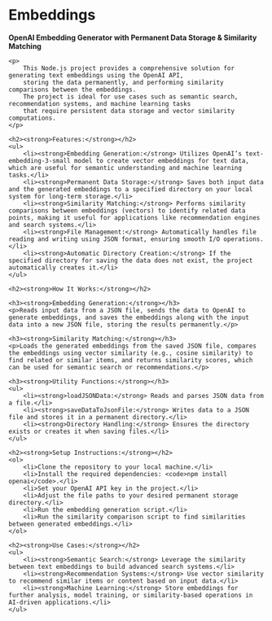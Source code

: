 <body>
    <h1><strong>Embeddings</strong></h1>
    <p><strong>OpenAI Embedding Generator with Permanent Data Storage &amp; Similarity Matching</strong></p>
    
    <p>
        This Node.js project provides a comprehensive solution for generating text embeddings using the OpenAI API, 
        storing the data permanently, and performing similarity comparisons between the embeddings. 
        The project is ideal for use cases such as semantic search, recommendation systems, and machine learning tasks 
        that require persistent data storage and vector similarity computations.
    </p>

    <h2><strong>Features:</strong></h2>
    <ul>
        <li><strong>Embedding Generation:</strong> Utilizes OpenAI’s text-embedding-3-small model to create vector embeddings for text data, which are useful for semantic understanding and machine learning tasks.</li>
        <li><strong>Permanent Data Storage:</strong> Saves both input data and the generated embeddings to a specified directory on your local system for long-term storage.</li>
        <li><strong>Similarity Matching:</strong> Performs similarity comparisons between embeddings (vectors) to identify related data points, making it useful for applications like recommendation engines and search systems.</li>
        <li><strong>File Management:</strong> Automatically handles file reading and writing using JSON format, ensuring smooth I/O operations.</li>
        <li><strong>Automatic Directory Creation:</strong> If the specified directory for saving the data does not exist, the project automatically creates it.</li>
    </ul>

    <h2><strong>How It Works:</strong></h2>
    
    <h3><strong>Embedding Generation:</strong></h3>
    <p>Reads input data from a JSON file, sends the data to OpenAI to generate embeddings, and saves the embeddings along with the input data into a new JSON file, storing the results permanently.</p>

    <h3><strong>Similarity Matching:</strong></h3>
    <p>Loads the generated embeddings from the saved JSON file, compares the embeddings using vector similarity (e.g., cosine similarity) to find related or similar items, and returns similarity scores, which can be used for semantic search or recommendations.</p>

    <h3><strong>Utility Functions:</strong></h3>
    <ul>
        <li><strong>loadJSONData:</strong> Reads and parses JSON data from a file.</li>
        <li><strong>saveDataToJsonFile:</strong> Writes data to a JSON file and stores it in a permanent directory.</li>
        <li><strong>Directory Handling:</strong> Ensures the directory exists or creates it when saving files.</li>
    </ul>

    <h2><strong>Setup Instructions:</strong></h2>
    <ol>
        <li>Clone the repository to your local machine.</li>
        <li>Install the required dependencies: <code>npm install openai</code>.</li>
        <li>Set your OpenAI API key in the project.</li>
        <li>Adjust the file paths to your desired permanent storage directory.</li>
        <li>Run the embedding generation script.</li>
        <li>Run the similarity comparison script to find similarities between generated embeddings.</li>
    </ol>

    <h2><strong>Use Cases:</strong></h2>
    <ul>
        <li><strong>Semantic Search:</strong> Leverage the similarity between text embeddings to build advanced search systems.</li>
        <li><strong>Recommendation Systems:</strong> Use vector similarity to recommend similar items or content based on input data.</li>
        <li><strong>Machine Learning:</strong> Store embeddings for further analysis, model training, or similarity-based operations in AI-driven applications.</li>
    </ul>
</body>
